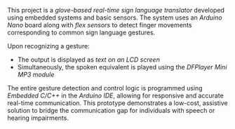 This project is a *glove-based real-time sign language translator* developed using embedded systems and basic sensors. The system uses an *Arduino Nano* board along with *flex sensors* to detect finger movements corresponding to common sign language gestures.

Upon recognizing a gesture:
- The output is displayed as *text on an LCD screen*
- Simultaneously, the spoken equivalent is played using the *DFPlayer Mini MP3 module*

The entire gesture detection and control logic is programmed using *Embedded C/C++* in the *Arduino IDE*, allowing for responsive and accurate real-time communication. This prototype demonstrates a low-cost, assistive solution to bridge the communication gap for individuals with speech or hearing impairments.

